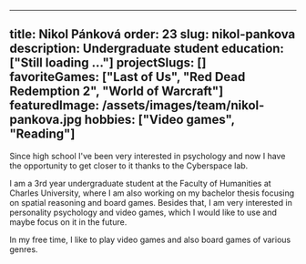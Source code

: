 ---
title: Nikol Pánková
order: 23
slug: nikol-pankova
description: Undergraduate student
education: ["Still loading …"]
projectSlugs: []
favoriteGames: ["Last of Us", "Red Dead Redemption 2", "World of Warcraft"]
featuredImage: /assets/images/team/nikol-pankova.jpg
hobbies: ["Video games", "Reading"]
----

Since high school I've been very interested in psychology and now I have the opportunity to get closer to it thanks to the Cyberspace lab. 

I am a 3rd year undergraduate student at the Faculty of Humanities at Charles University, where I am also working on my bachelor thesis focusing on spatial reasoning and board games. Besides that, I am very interested in personality psychology and video games, which I would like to use and maybe focus on it in the future.

In my free time, I like to play video games and also board games of various genres.